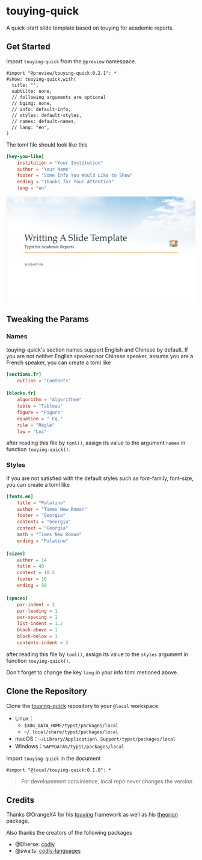 # touying-quick

A quick-start slide template based on touying for academic reports.

## Get Started

Import `touying-quick` from the `@preview` namespace.

```typst
#import "@preview/touying-quick:0.2.1": *
#show: touying-quick.with(
  title: "",
  subtilte: none,
  // following arguments are optional
  // bgimg: none,
  // info: default-info,
  // styles: default-styles,
  // names: default-names,
  // lang: "en",
)
```

The toml file should look like this

```toml
[key-you-like]
    institution = "Your Institution"
    author = "Your Name"
    footer = "Some Info You Would Like to Show"
    ending = "Thanks for Your Attention"
    lang = "en"
```

![example](0.1.0/thumbnail.png)

## Tweaking the Params

### Names

touying-quick's section names support English and Chinese by default. If you are not neither English speaker nor Chinese speaker, assume you are a French speaker, you can create a toml like

```toml
[sections.fr]
    outline = "Contents"

[blocks.fr]
    algorithm = "Algorithme"
    table = "Tableau"
    figure = "Figure"
    equation = " Eq."
    rule = "Règle"
    law = "Loi"
```

after reading this file by `toml()`, assign its value to the argument `names` in function `touying-quick()`.

### Styles

If you are not satisfied with the default styles such as font-family, font-size, you can create a toml like

```toml
[fonts.en]
    title = "Palatino"
    author = "Times New Roman"
    footer = "Georgia"
    contents = "Georgia"
    context = "Georgia"
    math = "Times New Roman"
    ending = "Palatino"

[sizes]
    author = 14
    title = 40
    context = 10.5
    footer = 10
    ending = 50

[spaces]
    par-indent = 2
    par-leading = 1
    par-spacing = 1
    list-indent = 1.2
    block-above = 1
    block-below = 1
    contents-indent = 2
```

after reading this file by `toml()`, assign its value to the `styles` argument in function `touying-quick()`.

Don't forget to change the key `lang` in your info toml metioned above.

## Clone the Repository

Clone the [touying-quick](https://github.com/ivaquero/touying-quick) repository to your `@local` workspace:

- Linux：
  - `$XDG_DATA_HOME/typst/packages/local`
  - `~/.local/share/typst/packages/local`
- macOS：`~/Library/Application\ Support/typst/packages/local`
- Windows：`%APPDATA%/typst/packages/local`

Import `touying-quick` in the document

```typst
#import "@local/touying-quick:0.1.0": *
```

> For developement convinience, local repo never changes the version

## Credits

Thanks @OrangeX4 for his [touying](https://github.com/touying-typ) framework as well as his [theorion](https://github.com/OrangeX4/typst-theorion) package.

Also thanks the creators of the following packages

- @Dherse: [codly](https://github.com/Dherse/codly)
- @swaits: [codly-languages](https://github.com/swaits/typst-collection)
